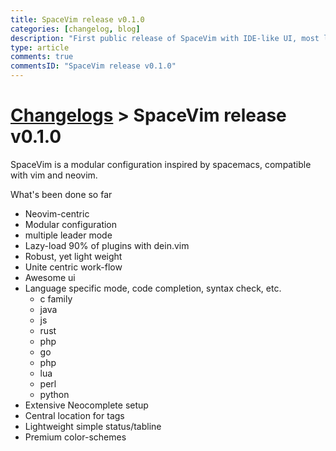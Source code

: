 ```yaml
---
title: SpaceVim release v0.1.0
categories: [changelog, blog]
description: "First public release of SpaceVim with IDE-like UI, most language support, modular configuration"
type: article
comments: true
commentsID: "SpaceVim release v0.1.0"
---
```


# [Changelogs](../development#changelog) > SpaceVim release v0.1.0

SpaceVim is a modular configuration inspired by spacemacs, compatible with vim and neovim.

What's been done so far

- Neovim-centric
- Modular configuration
- multiple leader mode
- Lazy-load 90% of plugins with dein.vim
- Robust, yet light weight
- Unite centric work-flow
- Awesome ui
- Language specific mode, code completion, syntax check, etc.
    - c family
    - java
    - js
    - rust
    - php
    - go
    - php
    - lua
    - perl
    - python
- Extensive Neocomplete setup
- Central location for tags
- Lightweight simple status/tabline
- Premium color-schemes

